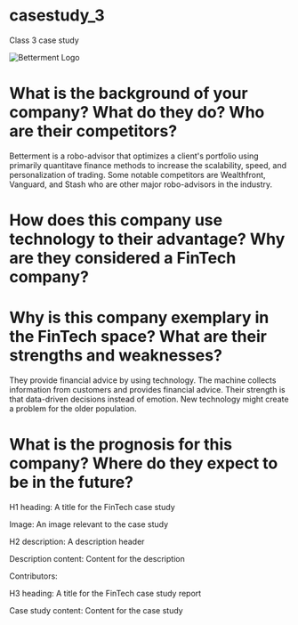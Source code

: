 # casestudy_3
Class 3 case study

![Betterment Logo](https://www.investopedia.com/thmb/nM8Cpv7lM_aYAg5HMKdvivO37wI=/2998x0/filters:no_upscale():max_bytes(150000):strip_icc():format(webp)/Betterment-productcard-5c61e44bc9e77c00010a4e52.png)

# What is the background of your company? What do they do? Who are their competitors?

Betterment is a robo-advisor that optimizes a client's portfolio using primarily quantitave finance methods to increase the scalability, speed, and personalization of trading. Some notable competitors are Wealthfront, Vanguard, and Stash who are other major robo-advisors in the industry.

# How does this company use technology to their advantage? Why are they considered a FinTech company?


# Why is this company exemplary in the FinTech space? What are their strengths and weaknesses?
They provide financial advice by using technology. The machine collects information from customers and provides financial advice.
Their strength is that data-driven decisions instead of emotion. New technology might create a problem for the older population. 

# What is the prognosis for this company? Where do they expect to be in the future?


H1 heading: A title for the FinTech case study


Image: An image relevant to the case study


H2 description: A description header


Description content: Content for the description


Contributors:


H3 heading: A title for the FinTech case study report


Case study content: Content for the case study
